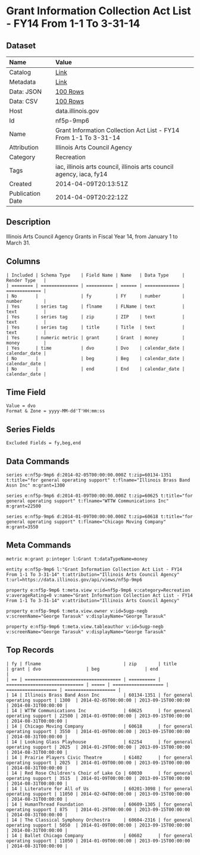 # Grant Information Collection Act List - FY14 From 1-1 To 3-31-14

## Dataset

| Name | Value |
| :--- | :---- |
| Catalog | [Link](https://catalog.data.gov/dataset/grant-information-collection-act-list-fy14-from-1-1-to-3-31-14-25133) |
| Metadata | [Link](https://data.illinois.gov/api/views/nf5p-9mp6) |
| Data: JSON | [100 Rows](https://data.illinois.gov/api/views/nf5p-9mp6/rows.json?max_rows=100) |
| Data: CSV | [100 Rows](https://data.illinois.gov/api/views/nf5p-9mp6/rows.csv?max_rows=100) |
| Host | data.illinois.gov |
| Id | nf5p-9mp6 |
| Name | Grant Information Collection Act List - FY14 From 1-1 To 3-31-14 |
| Attribution | Illinois Arts Council Agency |
| Category | Recreation |
| Tags | iac, illinois arts council, illinois arts council agency, iaca, fy14 |
| Created | 2014-04-09T20:13:51Z |
| Publication Date | 2014-04-09T20:22:12Z |

## Description

Illinois Arts Council Agency Grants in Fiscal Year 14, from January 1 to March 31.

## Columns

```ls
| Included | Schema Type    | Field Name | Name   | Data Type     | Render Type   |
| ======== | ============== | ========== | ====== | ============= | ============= |
| No       |                | fy         | FY     | number        | number        |
| Yes      | series tag     | flname     | FLName | text          | text          |
| Yes      | series tag     | zip        | ZIP    | text          | text          |
| Yes      | series tag     | title      | Title  | text          | text          |
| Yes      | numeric metric | grant      | Grant  | money         | money         |
| Yes      | time           | dvo        | Dvo    | calendar_date | calendar_date |
| No       |                | beg        | Beg    | calendar_date | calendar_date |
| No       |                | end        | End    | calendar_date | calendar_date |
```

## Time Field

```ls
Value = dvo
Format & Zone = yyyy-MM-dd'T'HH:mm:ss
```

## Series Fields

```ls
Excluded Fields = fy,beg,end
```

## Data Commands

```ls
series e:nf5p-9mp6 d:2014-02-05T00:00:00.000Z t:zip=60134-1351 t:title="for general operating support" t:flname="Illinois Brass Band Assn Inc" m:grant=1300

series e:nf5p-9mp6 d:2014-01-09T00:00:00.000Z t:zip=60625 t:title="for general operating support" t:flname="WTTW Communications Inc" m:grant=22500

series e:nf5p-9mp6 d:2014-01-09T00:00:00.000Z t:zip=60618 t:title="for general operating support" t:flname="Chicago Moving Company" m:grant=3550
```

## Meta Commands

```ls
metric m:grant p:integer l:Grant t:dataTypeName=money

entity e:nf5p-9mp6 l:"Grant Information Collection Act List - FY14 From 1-1 To 3-31-14" t:attribution="Illinois Arts Council Agency" t:url=https://data.illinois.gov/api/views/nf5p-9mp6

property e:nf5p-9mp6 t:meta.view v:id=nf5p-9mp6 v:category=Recreation v:averageRating=0 v:name="Grant Information Collection Act List - FY14 From 1-1 To 3-31-14" v:attribution="Illinois Arts Council Agency"

property e:nf5p-9mp6 t:meta.view.owner v:id=5ugp-negb v:screenName="George Tarasuk" v:displayName="George Tarasuk"

property e:nf5p-9mp6 t:meta.view.tableauthor v:id=5ugp-negb v:screenName="George Tarasuk" v:displayName="George Tarasuk"
```

## Top Records

```ls
| fy | flname                               | zip        | title                         | grant | dvo                 | beg                 | end                 | 
| == | ==================================== | ========== | ============================= | ===== | =================== | =================== | =================== | 
| 14 | Illinois Brass Band Assn Inc         | 60134-1351 | for general operating support | 1300  | 2014-02-05T00:00:00 | 2013-09-15T00:00:00 | 2014-08-31T00:00:00 | 
| 14 | WTTW Communications Inc              | 60625      | for general operating support | 22500 | 2014-01-09T00:00:00 | 2013-09-15T00:00:00 | 2014-08-31T00:00:00 | 
| 14 | Chicago Moving Company               | 60618      | for general operating support | 3550  | 2014-01-09T00:00:00 | 2013-09-15T00:00:00 | 2014-08-31T00:00:00 | 
| 14 | Looking Glass Playhouse              | 62254      | for general operating support | 2025  | 2014-01-29T00:00:00 | 2013-09-15T00:00:00 | 2014-08-31T00:00:00 | 
| 14 | Prairie Players Civic Theatre        | 61402      | for general operating support | 2025  | 2014-01-09T00:00:00 | 2013-09-15T00:00:00 | 2014-08-31T00:00:00 | 
| 14 | Red Rose Children's Choir of Lake Co | 60030      | for general operating support | 3515  | 2014-01-09T00:00:00 | 2013-09-15T00:00:00 | 2014-08-31T00:00:00 | 
| 14 | Literature for All of Us             | 60201-3098 | for general operating support | 11050 | 2014-02-04T00:00:00 | 2013-09-15T00:00:00 | 2014-08-31T00:00:00 | 
| 14 | HumanThread Foundation               | 60609-1305 | for general operating support | 875   | 2014-01-29T00:00:00 | 2013-09-15T00:00:00 | 2014-08-31T00:00:00 | 
| 14 | The Classical Symphony Orchestra     | 60604-2316 | for general operating support | 5050  | 2014-01-09T00:00:00 | 2013-09-15T00:00:00 | 2014-08-31T00:00:00 | 
| 14 | Ballet Chicago Company               | 60602      | for general operating support | 11050 | 2014-01-09T00:00:00 | 2013-09-15T00:00:00 | 2014-08-31T00:00:00 | 
```